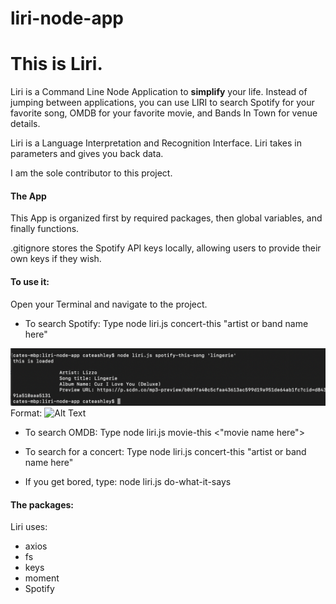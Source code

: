 # liri-node-app

# This is Liri. 

Liri is a Command Line Node Application to **simplify** your life. Instead of jumping between applications, you can use LIRI to search Spotify for your favorite song, OMDB for your favorite movie, and Bands In Town for venue details. 

Liri is a Language Interpretation and Recognition Interface. Liri takes in parameters and gives you back data.


I am the sole contributor to this project. 

#### The App
This App is organized first by required packages, then global variables, and finally functions. 

.gitignore stores the Spotify API keys locally, allowing users to provide their own keys if they wish. 



#### To use it:
Open your Terminal and navigate to the project. 

* To search Spotify: Type node liri.js concert-this "artist or band name here"

![LIRI Spotify](/images/spotify-this-song-lingerie.png)
Format: ![Alt Text](url)

* To search OMDB: Type node liri.js movie-this <"movie name here">

* To search for a concert: Type node liri.js concert-this "artist or band name here"

* If you get bored, type: node liri.js do-what-it-says 

#### The packages: 
Liri uses:
* axios 
* fs 
* keys 
* moment 
* Spotify 



